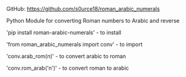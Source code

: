 GitHub: https://github.com/s0urce18/roman_arabic_numerals

Python Module for converting Roman numbers to Arabic and reverse

'pip install roman-arabic-numerals' - to install

'from roman_arabic_numerals import conv' - to import

'conv.arab_rom(n)' - to convert arabic to roman

'conv.rom_arab('n')' - to convert roman to arabic
